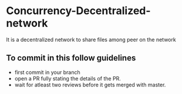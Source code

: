 # Concurrency-Decentralized-network
It is a decentralized network to share files among peer on the network

## To commit in this follow guidelines
 * first commit in your branch
 * open a PR fully stating the details of the PR.
 * wait for atleast two reviews before it gets merged with master.
